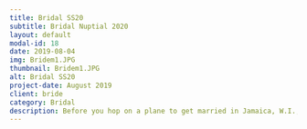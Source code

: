 ```yaml
---
title: Bridal SS20
subtitle: Bridal Nuptial 2020 
layout: default
modal-id: 18
date: 2019-08-04
img: Bridem1.JPG
thumbnail: Bridem1.JPG
alt: Bridal SS20
project-date: August 2019
client: bride
category: Bridal
description: Before you hop on a plane to get married in Jamaica, W.I., you’ll need to scedule an appointment for a bespoke wedding gown.
---
```

